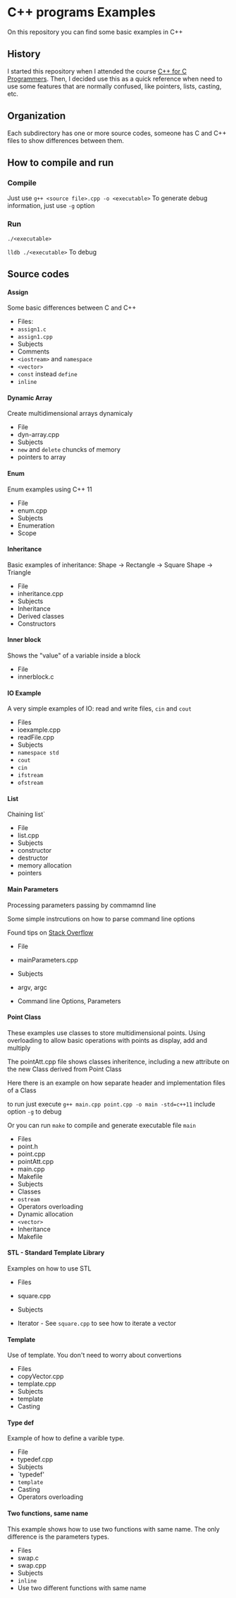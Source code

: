 # C++ programs Examples

On this repository you can find some basic examples in C++

## History

I started this repository when I attended the course [C++ for C Programmers](https://www.coursera.org/learn/c-plus-plus-a/home/welcome "Coursera").
Then, I decided use this as a quick reference when need to use some features that are normally confused, like pointers, lists, casting, etc.
## Organization
Each subdirectory has one or more source codes, someone has C and C++ files to show differences between them.
## How to compile and run
### Compile
Just use `g++ <source file>.cpp -o <executable>` 
To generate debug information, just use `-g` option
### Run
`./<executable>`

`lldb ./<executable>` To debug

## Source codes
#### Assign
Some basic differences between C and C++

* Files: 
 * `assign1.c`
 * `assign1.cpp`
* Subjects
 * Comments
 * `<iostream>` and `namespace`
 * `<vector>`
 * `const` instead `define`
 * `inline`

#### Dynamic Array
Create multidimensional arrays dynamicaly

* File
 * dyn-array.cpp
* Subjects
 * `new` and `delete` chuncks of memory
 * pointers to array

#### Enum 
Enum examples using C++ 11
* File
 * enum.cpp
* Subjects
 * Enumeration
 * Scope

#### Inheritance
Basic examples of inheritance:
 Shape -> Rectangle -> Square
 Shape -> Triangle

* File
 * inheritance.cpp
* Subjects
 * Inheritance
 * Derived classes
 * Constructors

#### Inner block
Shows the "value" of a variable inside a block

* File
 * innerblock.c

#### IO Example
A very simple examples of IO: read and write files, `cin` and `cout`

* Files
 * ioexample.cpp
 * readFile.cpp
* Subjects
 * `namespace std`
 * `cout`
 * `cin`
 * `ifstream`
 * `ofstream`

#### List
Chaining list`

* File
 * list.cpp
* Subjects
 * constructor
 * destructor
 * memory allocation
 * pointers

#### Main Parameters
Processing parameters passing by commamnd line

Some simple instrcutions on how to parse command line options

Found tips on [Stack Overflow](http://stackoverflow.com/questions/865668/how-to-parse-command-line-arguments-in-c)

* File
 * mainParameters.cpp

* Subjects
 * argv, argc
 * Command line Options, Parameters

#### Point Class
These examples use classes to store multidimensional points. 
Using overloading to allow basic operations with points as display, add and multiply

The pointAtt.cpp file shows classes inheritence, including a new attribute on the new Class derived from Point Class

Here there is an example on how separate header and implementation files of a Class

to run just execute `g++ main.cpp point.cpp -o main -std=c++11` include option `-g` to debug

Or you can run `make` to compile and generate executable file `main`

 * Files
  * point.h
  * point.cpp
  * pointAtt.cpp
  * main.cpp
  * Makefile
* Subjects
 * Classes
 * `ostream`
 * Operators overloading
 * Dynamic allocation
 * `<vector>`
 * Inheritance
 * Makefile

#### STL - Standard Template Library
Examples on how to use STL

* Files
 * square.cpp

* Subjects
 * Iterator - See `square.cpp` to see how to iterate a vector

#### Template
Use of template. You don't need to worry about convertions

* Files
 * copyVector.cpp
 * template.cpp
* Subjects
 * template
 * Casting

#### Type def
Example of how to define a varible type. 

* File
 * typedef.cpp
* Subjects
 * `typedef'
 * `template`
 * Casting
 * Operators overloading 

#### Two functions, same name
This example shows how to use two functions with same name. The only difference is the parameters types.

* Files
 * swap.c
 * swap.cpp
* Subjects
 * `inline`
 * Use two different functions with same name



